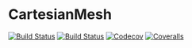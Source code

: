 # CartesianMesh

[![Build Status](https://travis-ci.com/ArjunNarayanan/CartesianMesh.jl.svg?branch=master)](https://travis-ci.com/ArjunNarayanan/CartesianMesh.jl)
[![Build Status](https://ci.appveyor.com/api/projects/status/github/ArjunNarayanan/CartesianMesh.jl?svg=true)](https://ci.appveyor.com/project/ArjunNarayanan/CartesianMesh-jl)
[![Codecov](https://codecov.io/gh/ArjunNarayanan/CartesianMesh.jl/branch/master/graph/badge.svg)](https://codecov.io/gh/ArjunNarayanan/CartesianMesh.jl)
[![Coveralls](https://coveralls.io/repos/github/ArjunNarayanan/CartesianMesh.jl/badge.svg?branch=master)](https://coveralls.io/github/ArjunNarayanan/CartesianMesh.jl?branch=master)
